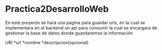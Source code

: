 # Practica2DesarrolloWeb

En este proyecto se hará una pagina para guardar urls, en la cual se implementara en el backend un api para consumir la cual se encargara de 
gestionar la base de datos donde guardaremos la información

URl
*url
*nombre
*descripcion(opcional)

